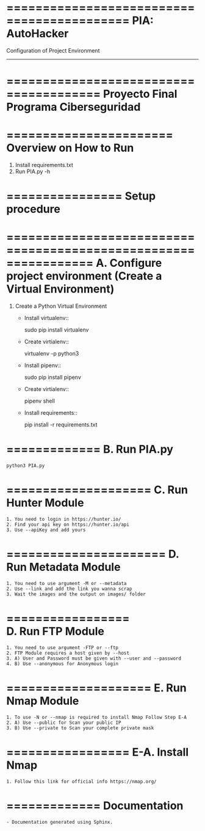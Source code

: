 ===========================================
 PIA: AutoHacker
===========================================

Configuration of Project Environment
*************************************

=======================================
Proyecto Final Programa Ciberseguridad
=======================================

=======================
Overview on How to Run 
======================= 
1. Install requirements.txt
2. Run PIA.py -h

================
Setup procedure
================

================================================================
A. Configure project environment (Create a Virtual Environment)
================================================================

1. Create a Python Virtual Environment
    - Install virtualenv::

        sudo pip install virtualenv

    - Create virtialenv::

        virtualenv -p python3 <name of virtualenv>
    
    - Install pipenv::

        sudo pip install pipenv

    - Create virtialenv::

        pipenv shell

    - Install requirements::

        pip install -r requirements.txt

        
=============
B. Run PIA.py
=============

    python3 PIA.py

====================
C. Run Hunter Module
====================

    1. You need to login in https://hunter.io/
    2. Find your api key on https://hunter.io/api
    3. Use --apiKey and add yours

======================
D. Run Metadata Module
======================

    1. You need to use argument -M or --metadata
    2. Use --link and add the link you wanna scrap
    3. Wait the images and the output on images/ folder

=================    
D. Run FTP Module
=================

    1. You need to use argument -FTP or --ftp
    2. FTP Module requires a host given by --host
    3. A) User and Password must be given with --user and --password
    4. B) Use --anonymous for Anonymous login

====================
E. Run Nmap Module
====================

    1. To use -N or --nmap is required to install Nmap Follow Step E-A
    2. A) Use --public for Scan your public IP
    3. B) Use --private to Scan your complete private mask
    
=================
E-A. Install Nmap 
=================

    1. Follow this link for official info https://nmap.org/

=============
Documentation
=============

    - Documentation generated using Sphinx.

